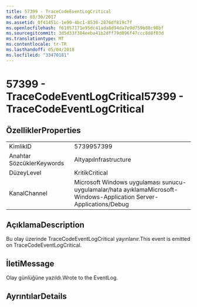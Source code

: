 ```yaml
---
title: 57399 - TraceCodeEventLogCritical
ms.date: 03/30/2017
ms.assetid: 0f41451c-1e90-4bc1-8538-2876df819c7f
ms.openlocfilehash: f61057171e95dc41ada8d94da7e9d759b88c98bf
ms.sourcegitcommit: 3d5d33f384eeba41b2dff79d096f47ccc8d8f03d
ms.translationtype: MT
ms.contentlocale: tr-TR
ms.lasthandoff: 05/04/2018
ms.locfileid: "33470181"
---
```

# <a name="57399---tracecodeeventlogcritical"></a><span data-ttu-id="c8c75-102">57399 - TraceCodeEventLogCritical</span><span class="sxs-lookup"><span data-stu-id="c8c75-102">57399 - TraceCodeEventLogCritical</span></span>
## <a name="properties"></a><span data-ttu-id="c8c75-103">Özellikler</span><span class="sxs-lookup"><span data-stu-id="c8c75-103">Properties</span></span>  
  
|||  
|-|-|  
|<span data-ttu-id="c8c75-104">Kimlik</span><span class="sxs-lookup"><span data-stu-id="c8c75-104">ID</span></span>|<span data-ttu-id="c8c75-105">57399</span><span class="sxs-lookup"><span data-stu-id="c8c75-105">57399</span></span>|  
|<span data-ttu-id="c8c75-106">Anahtar Sözcükler</span><span class="sxs-lookup"><span data-stu-id="c8c75-106">Keywords</span></span>|<span data-ttu-id="c8c75-107">Altyapı</span><span class="sxs-lookup"><span data-stu-id="c8c75-107">Infrastructure</span></span>|  
|<span data-ttu-id="c8c75-108">Düzey</span><span class="sxs-lookup"><span data-stu-id="c8c75-108">Level</span></span>|<span data-ttu-id="c8c75-109">Kritik</span><span class="sxs-lookup"><span data-stu-id="c8c75-109">Critical</span></span>|  
|<span data-ttu-id="c8c75-110">Kanal</span><span class="sxs-lookup"><span data-stu-id="c8c75-110">Channel</span></span>|<span data-ttu-id="c8c75-111">Microsoft Windows uygulaması sunucu-uygulamalar/hata ayıklama</span><span class="sxs-lookup"><span data-stu-id="c8c75-111">Microsoft-Windows-Application Server-Applications/Debug</span></span>|  
  
## <a name="description"></a><span data-ttu-id="c8c75-112">Açıklama</span><span class="sxs-lookup"><span data-stu-id="c8c75-112">Description</span></span>  
 <span data-ttu-id="c8c75-113">Bu olay üzerinde TraceCodeEventLogCritical yayınlanır.</span><span class="sxs-lookup"><span data-stu-id="c8c75-113">This event is emitted on TraceCodeEventLogCritical.</span></span>  
  
## <a name="message"></a><span data-ttu-id="c8c75-114">İleti</span><span class="sxs-lookup"><span data-stu-id="c8c75-114">Message</span></span>  
 <span data-ttu-id="c8c75-115">Olay günlüğüne yazıldı.</span><span class="sxs-lookup"><span data-stu-id="c8c75-115">Wrote to the EventLog.</span></span>  
  
## <a name="details"></a><span data-ttu-id="c8c75-116">Ayrıntılar</span><span class="sxs-lookup"><span data-stu-id="c8c75-116">Details</span></span>
